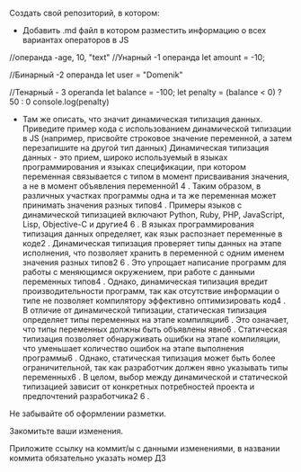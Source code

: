 Создать свой репозиторий, в котором:

- Добавить .md файл в котором разместить информацию о всех вариантах операторов в JS

//операнда -age, 10, "text"
//Унарный -1 операнда
let amount = -10;

//Бинарный -2 операнда
let user = "Domenik"

//Тенарный - 3 operanda
let balance = -100;
let penalty = (balance < 0) ? 50 : 0
console.log(penalty)

- Там же описать, что значит динамическая типизация данных. Приведите пример кода с использованием динамической типизации в JS (например, присвойте строковое значение переменной, а затем перезапишите на другой тип данных)
  Динамическая типизация данных - это прием, широко используемый в языках программирования и языках спецификации, при котором переменная связывается с типом в момент присваивания значения, а не в момент объявления переменной1
  4
  . Таким образом, в различных участках программы одна и та же переменная может принимать значения разных типов4
  . Примеры языков с динамической типизацией включают Python, Ruby, PHP, JavaScript, Lisp, Objective-C и другие4
  6
  . В языках программирования типизация данных определяет, как язык распознает переменные в коде2
  . Динамическая типизация проверяет типы данных на этапе исполнения, что позволяет хранить в переменной с одним именем значения разных типов2
  6
  . Это упрощает написание программ для работы с меняющимся окружением, при работе с данными переменных типов4
  . Однако, динамическая типизация вредит производительности программ, так как отсутствие информации о типе не позволяет компилятору эффективно оптимизировать код4
  . В отличие от динамической типизации, статическая типизация определяет типы переменных на этапе компиляции6
  . Это означает, что типы переменных должны быть объявлены явно6
  . Статическая типизация позволяет обнаруживать ошибки на этапе компиляции, что уменьшает количество ошибок на этапе выполнения программы6
  . Однако, статическая типизация может быть более ограничительной, так как разработчик должен явно указывать типы переменных6
  . В целом, выбор между динамической и статической типизацией зависит от конкретных потребностей проекта и предпочтений разработчика2
  6
  .

Не забывайте об оформлении разметки.

Закомитьте ваши изменения.

Приложите ссылку на коммит/ы с данными изменениями, в названии коммита обязательно указать номер ДЗ
